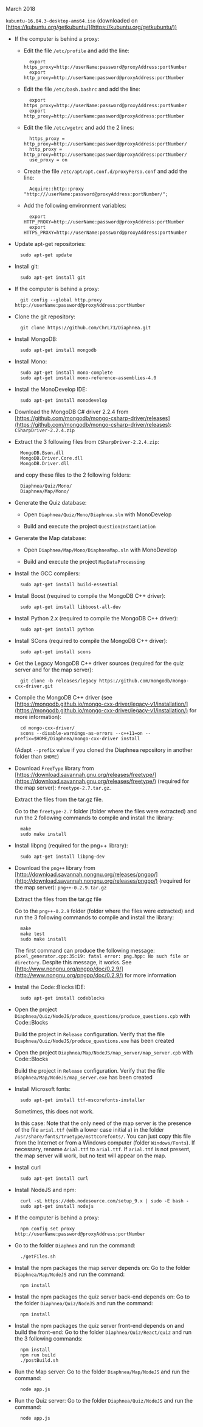 March 2018

`kubuntu-16.04.3-desktop-ams64.iso` (downloaded on [https://kubuntu.org/getkubuntu/](https://kubuntu.org/getkubuntu/))

* If the computer is behind a proxy:

	* Edit the file `/etc/profile` and add the line:

			export https_proxy=http://userName:password@proxyAddress:portNumber
			export http_proxy=http://userName:password@proxyAddress:portNumber

	* Edit the file `/etc/bash.bashrc` and add the line:

			export https_proxy=http://userName:password@proxyAddress:portNumber
			export http_proxy=http://userName:password@proxyAddress:portNumber

	* Edit the file `/etc/wgetrc` and add the 2 lines:

			https_proxy = http_proxy=http://userName:password@proxyAddress:portNumber/
			http_proxy = http_proxy=http://userName:password@proxyAddress:portNumber/
			use_proxy = on

	* Create the file `/etc/apt/apt.conf.d/proxyPerso.conf` and add the line:

			Acquire::http::proxy "http:///userName:password@proxyAddress:portNumber/";

	* Add the following environment variables:

			export HTTP_PROXY=http://userName:password@proxyAddress:portNumber
			export HTTPS_PROXY=http://userName:password@proxyAddress:portNumber

* Update apt-get repositories:

		sudo apt-get update

* Install git:

		sudo apt-get install git

* If the computer is behind a proxy:

		git config --global http.proxy http://userName:password@proxyAddress:portNumber 

* Clone the git repository:

		git clone https://github.com/ChrL73/Diaphnea.git

* Install MongoDB:

		sudo apt-get install mongodb

* Install Mono:

		sudo apt-get install mono-complete
		sudo apt-get install mono-reference-assemblies-4.0

* Install the MonoDevelop IDE:

		sudo apt-get install monodevelop

* Download the MongoDB C# driver 2.2.4 from [https://github.com/mongodb/mongo-csharp-driver/releases](https://github.com/mongodb/mongo-csharp-driver/releases): `CSharpDriver-2.2.4.zip`

* Extract the 3 following files from `CSharpDriver-2.2.4.zip`:

		MongoDB.Bson.dll
		MongoDB.Driver.Core.dll
		MongoDB.Driver.dll

	 and copy these files to the 2 following folders:

		Diaphnea/Quiz/Mono/
		Diaphnea/Map/Mono/

* Generate the Quiz database:

	* Open `Diaphnea/Quiz/Mono/Diaphnea.sln` with MonoDevelop

	* Build and execute the project `QuestionInstantiation`

* Generate the Map database:

	* Open `Diaphnea/Map/Mono/DiaphneaMap.sln` with MonoDevelop

	* Build and execute the project `MapDataProcessing`

* Install the GCC compilers:

		sudo apt-get install build-essential

* Install Boost (required to compile the MongoDB C++ driver):

		sudo apt-get install libboost-all-dev

* Install Python 2.x (required to compile the MongoDB C++ driver):

		sudo apt-get install python

* Install SCons (required to compile the MongoDB C++ driver):

		sudo apt-get install scons

* Get the Legacy MongoDB C++ driver sources (required for the quiz server and for the map server):

		git clone -b releases/legacy https://github.com/mongodb/mongo-cxx-driver.git

* Compile the MongoDB C++ driver (see [https://mongodb.github.io/mongo-cxx-driver/legacy-v1/installation/](https://mongodb.github.io/mongo-cxx-driver/legacy-v1/installation/) for more information):

		cd mongo-cxx-driver/
		scons --disable-warnings-as-errors --c++11=on --prefix=$HOME/Diaphnea/mongo-cxx-driver install

	(Adapt `--prefix` value if you cloned the Diaphnea repository in another folder than `$HOME`)

* Download `FreeType` library from [https://download.savannah.gnu.org/releases/freetype/](https://download.savannah.gnu.org/releases/freetype/) (required for the map server): `freetype-2.7.tar.gz`.

	Extract the files from the tar.gz file.

	Go to the `freetype-2.7` folder (folder where the files were extracted) and run the 2 following commands to compile and install the library:

		make
		sudo make install

* Install libpng (required for the png++ library):

		sudo apt-get install libpng-dev

* Download the `png++` library from [http://download.savannah.nongnu.org/releases/pngpp/](http://download.savannah.nongnu.org/releases/pngpp/) (required for the map server): `png++-0.2.9.tar.gz`

	Extract the files from the tar.gz file

	Go to the `png++-0.2.9` folder (folder where the files were extracted) and run the 3 following commands to compile and install the library:

		make
		make test
		sudo make install

	The first command can produce the following message: `pixel_generator.cpp:35:19: fatal error: png.hpp: No such file or directory`. Despite this message, it works. See [http://www.nongnu.org/pngpp/doc/0.2.9/](http://www.nongnu.org/pngpp/doc/0.2.9/) for more information

* Install the Code::Blocks IDE:

		sudo apt-get install codeblocks

* Open the project `Diaphnea/Quiz/NodeJS/produce_questions/produce_questions.cpb` with Code::Blocks

	Build the project in `Release` configuration. Verify that the file `Diaphnea/Quiz/NodeJS/produce_questions.exe` has been created

* Open the project `Diaphnea/Map/NodeJS/map_server/map_server.cpb` with Code::Blocks

	Build the project in `Release` configuration. Verify that the file `Diaphnea/Map/NodeJS/map_server.exe` has been created

* Install Microsoft fonts:

		sudo apt-get install ttf-mscorefonts-installer

	Sometimes, this does not work.

	In this case: Note that the only need of the map server is the presence of the file `arial.ttf` (with a lower case initial `a`) in the folder `/usr/share/fonts/truetype/msttcorefonts/`. You can just copy this file from the Internet or from a Windows computer (folder `Windows/Fonts`). If necessary, rename `Arial.ttf` to `arial.ttf`. If `arial.ttf` is not present, the map server will work, but no text will appear on the map.

* Install curl

		sudo apt-get install curl

* Install NodeJS and npm:

		curl -sL https://deb.nodesource.com/setup_9.x | sudo -E bash -
		sudo apt-get install nodejs

* If the computer is behind a proxy:

		npm config set proxy http://userName:password@proxyAddress:portNumber 

* Go to the folder `Diaphnea` and run  the command:

		./getFiles.sh

* Install the npm packages the map server depends on: Go to the folder `Diaphnea/Map/NodeJS` and run the command:

		npm install

* Install the npm packages the quiz server back-end depends on: Go to the folder `Diaphnea/Quiz/NodeJS` and run the command:

		npm install

* Install the npm packages the quiz server front-end depends on and build the front-end: Go to the folder `Diaphnea/Quiz/React/quiz` and run the 3 following commands:

		npm install
		npm run build
		./postBuild.sh

* Run the Map server: Go to the folder `Diaphnea/Map/NodeJS` and run the command:

		node app.js

* Run the Quiz server: Go to the folder `Diaphnea/Quiz/NodeJS` and run the command:

		node app.js
